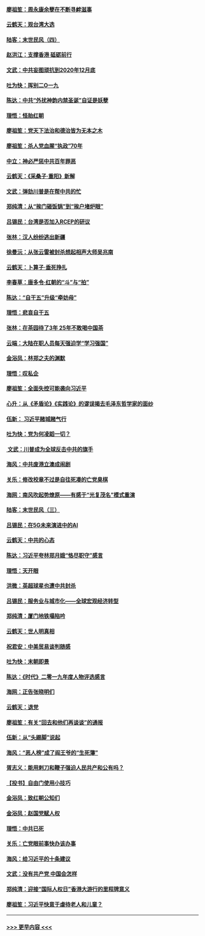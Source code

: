 #### [廖祖笙：周永康余孽在不断寻衅滋事](../pages/nsc993/n11751013.md?t=12282055) 
#### [云鹤天：观台湾大选](../pages/nsc993/n11751007.md?t=12282055) 
#### [陆客：末世民风（四）](../pages/nsc993/n11749203.md?t=12282055) 
#### [赵洪江：支撑香港 砥砺前行](../pages/nsc993/n11748482.md?t=12282055) 
#### [文武：中共妄图顽抗到2020年12月底](../pages/nsc993/n11748446.md?t=12282055) 
#### [吐为快：挥别二O一九](../pages/nsc993/n11748411.md?t=12282055) 
#### [陈达：中共“外扰神韵内禁圣诞”自证是妖孽](../pages/nsc993/n11748226.md?t=12282055) 
#### [理悟：怪胎红朝](../pages/nsc993/n11748206.md?t=12282055) 
#### [廖祖笙：党天下法治和德治皆为无本之木](../pages/nsc993/n11748135.md?t=12282055) 
#### [廖祖笙：杀人党血腥“执政”70年](../pages/nsc993/n11745144.md?t=12282055) 
#### [中立：神必严惩中共百年罪恶](../pages/nsc993/n11744970.md?t=12282055) 
#### [云鹤天：《采桑子‧重阳》新解](../pages/nsc993/n11744948.md?t=12282055) 
#### [文武：弹劾川普是在帮中共的忙](../pages/nsc993/n11744758.md?t=12282055) 
#### [郑纯清：从“挨门砸饭锅”到“挨户堵炉眼”](../pages/nsc993/n11744745.md?t=12282055) 
#### [吕锡民：台湾是否加入RCEP的研议](../pages/nsc993/n11744701.md?t=12282055) 
#### [张林：汉人纷纷逃出新疆](../pages/nsc993/n11743530.md?t=12282055) 
#### [徐曼沅：从张云雷被封杀想起相声大师吴兆南](../pages/nsc993/n11741816.md?t=12282055) 
#### [云鹤天：卜算子‧垂死挣扎](../pages/nsc993/n11739956.md?t=12282055) 
#### [李春草：唐多令‧红朝的“斗”与“拍”](../pages/nsc993/n11739830.md?t=12282055) 
#### [陈达：“自干五”升级“牵妨母”](../pages/nsc993/n11739724.md?t=12282055) 
#### [理悟：悲哀自干五](../pages/nsc993/n11739547.md?t=12282055) 
#### [张林：在茶园待了3年 25年不敢喝中国茶](../pages/nsc993/n11739240.md?t=12282055) 
#### [云端：大陆在职人员每天强迫学“学习强国”](../pages/nsc993/n11738735.md?t=12282055) 
#### [金浴凤：林郑之夫的渊默](../pages/nsc993/n11737735.md?t=12282055) 
#### [理悟：叹私企](../pages/nsc993/n11737715.md?t=12282055) 
#### [廖祖笙：全面失控可能袭向习近平](../pages/nsc993/n11737704.md?t=12282055) 
#### [心升：从《矛盾论》《实践论》的谬误揭去毛泽东哲学家的面纱](../pages/nsc993/n11736962.md?t=12282055) 
#### [伍新： 习近平赌城赌气行](../pages/nsc993/n11736929.md?t=12282055) 
#### [吐为快：党为何凌蹈一切？](../pages/nsc993/n11736915.md?t=12282055) 
#### [ 文武：川普成为全球反击中共的旗手](../pages/nsc993/n11736882.md?t=12282055) 
#### [海风：中共废港立澳成闹剧](../pages/nsc993/n11735857.md?t=12282055) 
#### [关乐：修改校章不过是自往死凑的亡党臭棋](../pages/nsc993/n11735097.md?t=12282055) 
#### [海网：南风吹起势燎原——有感于“光复茂名”模式重演](../pages/nsc993/n11732308.md?t=12282055) 
#### [陆客：末世民风（三）](../pages/nsc993/n11732211.md?t=12282055) 
#### [吕锡民：在5G未来演进中的AI](../pages/nsc993/n11730010.md?t=12282055) 
#### [云鹤天：中共的心态](../pages/nsc993/n11729906.md?t=12282055) 
#### [陈达：习近平夸林郑月娥“恪尽职守”感言](../pages/nsc993/n11729881.md?t=12282055) 
#### [理悟：天开眼](../pages/nsc993/n11729699.md?t=12282055) 
#### [洪微：英超球星也遭中共封杀](../pages/nsc993/n11727243.md?t=12282055) 
#### [吕锡民：服务业与城市化——全球宏观经济转型](../pages/nsc993/n11725845.md?t=12282055) 
#### [郑纯清：厦门地铁塌陷吟](../pages/nsc993/n11725813.md?t=12282055) 
#### [云鹤天：世人明真相](../pages/nsc993/n11725621.md?t=12282055) 
#### [祝君安：中美贸易谈判随感](../pages/nsc993/n11725609.md?t=12282055) 
#### [吐为快：末朝即景](../pages/nsc993/n11723365.md?t=12282055) 
#### [陈达：《时代》二零一九年度人物评选感言](../pages/nsc993/n11723337.md?t=12282055) 
#### [海网：正告张晓明们](../pages/nsc993/n11723228.md?t=12282055) 
#### [云鹤天：退党](../pages/nsc993/n11723056.md?t=12282055) 
#### [廖祖笙：有关“回去和他们再谈谈”的通报](../pages/nsc993/n11722442.md?t=12282055) 
#### [伍新：从“头踢脚”说起](../pages/nsc993/n11722429.md?t=12282055) 
#### [海风：“恶人榜”成了阎王爷的“生死簿”](../pages/nsc993/n11722272.md?t=12282055) 
#### [胥志义：能用剌刀和鞭子强迫人民共产和公有吗？](../pages/nsc993/n11720569.md?t=12282055) 
#### [【投书】自由门使用小技巧](../pages/nsc993/n11720180.md?t=12282055) 
#### [金浴凤：致红朝公知们](../pages/nsc993/n11720563.md?t=12282055) 
#### [金浴凤：赵国党赋人权](../pages/nsc993/n11720533.md?t=12282055) 
#### [理悟：中共已死](../pages/nsc993/n11720233.md?t=12282055) 
#### [关乐：亡党眼前事快办该办事](../pages/nsc993/n11719160.md?t=12282055) 
#### [海风：给习近平的十条建议](../pages/nsc993/n11717616.md?t=12282055) 
#### [文武：没有共产党 中国会怎样](../pages/nsc993/n11717584.md?t=12282055) 
#### [郑纯清：迎接“国际人权日”香港大游行的里程牌意义](../pages/nsc993/n11717417.md?t=12282055) 
#### [廖祖笙：习近平快意于虐待老人和儿童？](../pages/nsc993/n11715313.md?t=12282055) 

----
#### [ >>> 更早内容 <<< ](../indexes/nsc993-earlier.md)
